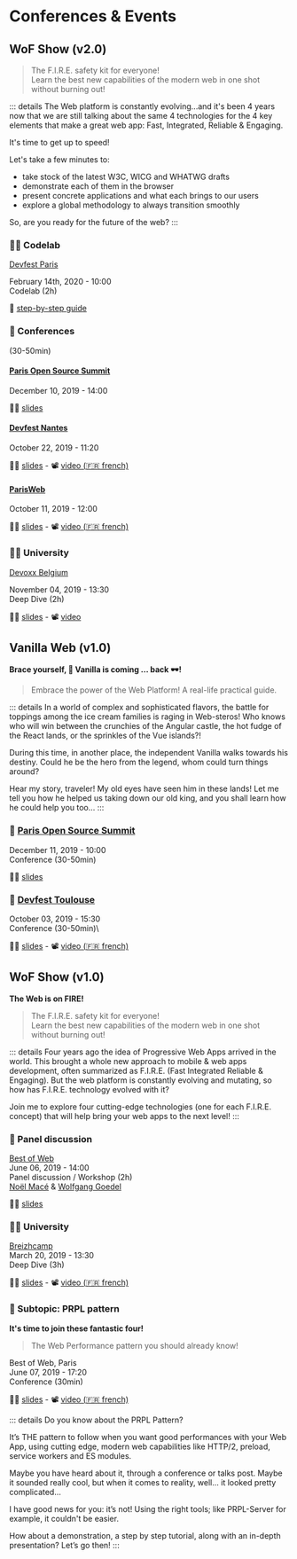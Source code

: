 # Conferences & Events

## WoF Show (v2.0)

> The F.I.R.E. safety kit for everyone!\
> Learn the best new capabilities of the modern web in one shot without burning out!

::: details
The Web platform is constantly evolving...and it's been 4 years now that we are still talking about the same 4 technologies for the 4 key elements that make a great web app: Fast, Integrated, Reliable & Engaging.

It's time to get up to speed!

Let's take a few minutes to:

- take stock of the latest W3C, WICG and WHATWG drafts
- demonstrate each of them in the browser
- present concrete applications and what each brings to our users
- explore a global methodology to always transition smoothly

So, are you ready for the future of the web?
:::

### :man_technologist: Codelab

[Devfest Paris](https://devfest.gdgparis.com/sessions/the_web_is_still_on_f_i_r_e_workshop_/)

February 14th, 2020 - 10:00\
Codelab (2h)

:open_book: [step-by-step guide](/codelabs/doc/modern-data-driven)

### :microphone: Conferences

(30-50min)

#### [Paris Open Source Summit](https://2019.opensourcesummit.paris/)

December 10, 2019 - 14:00

:man_teacher: [slides](https://poss19.wof.show/)

#### [Devfest Nantes](https://devfest2019.gdgnantes.com/sessions/the_web_is_on__f_i_r_e________conference_/)

October 22, 2019 - 11:20

:man_teacher: [slides](https://devfestnantes-2019.wof.show/) - :film_projector: [video (:fr: french)](https://youtu.be/_byWU9V4fXw)

#### [ParisWeb](https://www.paris-web.fr/2019/conferences/the-web-is-on-fire.php)

October 11, 2019 - 12:00

:man_teacher: [slides](https://parisweb-2019.wof.show/) - :film_projector: [video (:fr: french)](https://vimeo.com/380989996)

### 👨‍🏫 University

[Devoxx Belgium](https://devoxx.be/speaker-details/?id=50822)

November 04, 2019 - 13:30\
Deep Dive (2h)

:man_teacher: [slides](https://devoxxbe-2019.wof.show/) - :film_projector: [video](https://youtu.be/lfubOlz3JLI)

## Vanilla Web (v1.0)

**Brace yourself, :icecream: Vanilla is coming … back :dark_sunglasses:!**

> Embrace the power of the Web Platform! A real-life practical guide.

::: details
In a world of complex and sophisticated flavors, the battle for toppings among the ice cream families is raging in Web-steros! Who knows who will win between the crunchies of the Angular castle, the hot fudge of the React lands, or the sprinkles of the Vue islands?!

During this time, in another place, the independent Vanilla walks towards his destiny. Could he be the hero from the legend, whom could turn things around?

Hear my story, traveler! My old eyes have seen him in these lands! Let me tell you how he helped us taking down our old king, and you shall learn how he could help you too...
:::

### :microphone: [Paris Open Source Summit](https://2019.opensourcesummit.paris/)

December 11, 2019 - 10:00\
Conference (30-50min)

:man_teacher: [slides](https://vanilla-poss19.wof.show/)

### :microphone: [Devfest Toulouse](https://2019.devfesttoulouse.fr/sessions/brace_yourself__vanilla_is_coming__back__/)

October 03, 2019 - 15:30\
Conference (30-50min)\

:man_teacher: [slides](https://devfesttls19.wof.show/) - :film_projector: [video (:fr: french)](https://youtu.be/-d_Ka7OE4Xk)

## WoF Show (v1.0)

**The Web is on FIRE!**

> The F.I.R.E. safety kit for everyone!\
> Learn the best new capabilities of the modern web in one shot without burning out!

::: details
Four years ago the idea of Progressive Web Apps arrived in the world. This brought a whole new approach to mobile & web apps development, often summarized as F.I.R.E. (Fast Integrated Reliable & Engaging). But the web platform is constantly evolving and mutating, so how has F.I.R.E. technology evolved with it?

Join me to explore four cutting-edge technologies (one for each F.I.R.E. concept) that will help bring your web apps to the next level!
:::

### :busts_in_silhouette: Panel discussion

[Best of Web](https://www.bestofweb.paris/2019/)\
June 06, 2019 - 14:00\
Panel discussion / Workshop (2h)\
[Noël Macé](https://twitter.com/noel_mace) & [Wolfgang Goedel](https://twitter.com/wgoedel)

:man_teacher: <a href="/slides/reveal/BoW-workshop-2019.html" target="_blank">slides</a>

### :man_teacher: University

[Breizhcamp](https://2019.breizhcamp.org/conference/programme/)\
March 20, 2019 - 13:30\
Deep Dive (3h)

:man_teacher: <a href="/slides/reveal/breizhcamp-2019.html" target="_blank">slides</a> - :film_projector: [video (:fr: french)](https://youtu.be/OQ-dr-7pLaA)

### :microphone: Subtopic: PRPL pattern

**It's time to join these fantastic four!**

> The Web Performance pattern you should already know!

Best of Web, Paris\
June 07, 2019 - 17:20\
Conference (30min)

:man_teacher: <a href="/slides/reveal/BoW-PRPL-2019.html" target="_blank">slides</a> - :film_projector: [video (:fr: french)](https://youtu.be/YSn8r0BDKTY)

::: details
Do you know about the PRPL Pattern?

It’s THE pattern to follow when you want good performances with your Web App, using cutting edge, modern web capabilities like HTTP/2, preload, service workers and ES modules.

Maybe you have heard about it, through a conference or talks post. Maybe it sounded really cool, but when it comes to reality, well... it looked pretty complicated…

I have good news for you: it’s not! Using the right tools; like PRPL-Server for example, it couldn't be easier.

How about a demonstration, a step by step tutorial, along with an in-depth presentation? Let’s go then!
:::
